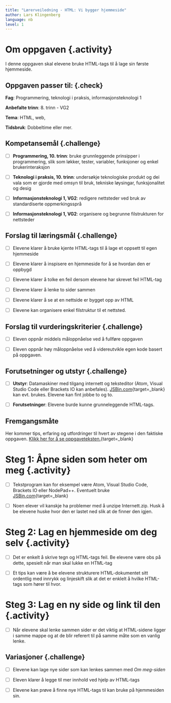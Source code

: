 ```yaml
---
title: "Lærerveiledning - HTML: Vi bygger hjemmeside"
author: Lars Klingenberg
language: nb
level: 1
---
```



# Om oppgaven {.activity}

I denne oppgaven skal elevene bruke HTML-tags til å lage sin første hjemmeside.

## Oppgaven passer til: {.check}

 __Fag__: Programmering, teknologi i praksis, informasjonsteknologi 1

__Anbefalte trinn__: 8. trinn - VG2

__Tema__: HTML, web,

__Tidsbruk__: Dobbeltime eller mer.

## Kompetansemål {.challenge}

- [ ] __Programmering, 10. trinn__: bruke grunnleggende prinsipper i
      programmering, slik som løkker, tester, variabler, funksjoner og enkel
      brukerinteraksjon

- [ ] __Teknologi i praksis, 10. trinn__: undersøkje teknologiske produkt og dei
      vala som er gjorde med omsyn til bruk, tekniske løysingar, funksjonalitet
      og desig

- [ ] __Informasjonsteknologi 1, VG2__: redigere nettsteder ved bruk av
      standardiserte oppmerkingssprå

- [ ] __Informasjonsteknologi 1, VG2__: organisere og begrunne filstrukturen for
      nettsteder

## Forslag til læringsmål {.challenge}

- [ ] Elevene klarer å bruke kjente HTML-tags til å lage et oppsett til egen
      hjemmeside

- [ ] Elevene klarer å inspisere en hjemmeside for å se hvordan den er oppbygd

- [ ] Elevene klarer å tolke en feil dersom elevene har skrevet feil HTML-tag

- [ ] Elevene klarer å lenke to sider sammen

- [ ] Elevene klarer å se at en nettside er bygget opp av HTML

- [ ] Elevene kan organisere enkel filstruktur til et nettsted.

## Forslag til vurderingskriterier {.challenge}

- [ ] Eleven oppnår middels måloppnåelse ved å fullføre oppgaven

- [ ] Eleven oppnår høy måloppnåelse ved å videreutvikle egen kode basert på
      oppgaven.

## Forutsetninger og utstyr {.challenge}

- [ ] __Utstyr__: Datamaskiner med tilgang internett og teksteditor (Atom,
      Visual Studio Code eller Brackets IO kan anbefales).
      [JSBin.com](http://jsbin.com){target=_blank} kan evt. brukes. Elevene kan
      fint jobbe to og to.

- [ ] __Forutsetninger__: Elevene burde kunne grunneleggende HTML-tags.

## Fremgangsmåte

Her kommer tips, erfaring og utfordringer til hvert av stegene i den faktiske
oppgaven. [Klikk her for å se
oppgaveteksten.](en_hjemmeside.html){target=_blank}


# Steg 1: Åpne siden som heter om meg {.activity}

- [ ] Tekstprogram kan for eksempel være Atom, Visual Studio Code, Brackets IO
      eller NodePad++. Eventuelt bruke
      [JSBin.com](http://jsbin.com){target=_blank}

- [ ] Noen elever vil kanskje ha problemer med å unzipe Internett.zip. Husk å be
      elevene huske hvor den er lastet ned slik at de finner den igjen.


# Steg 2: Lag en hjemmeside om deg selv {.activity}

- [ ] Det er enkelt å skrive tegn og HTML-tags feil. Be elevene være obs på
      dette, spesielt når man skal lukke en HTML-tag

- [ ] Et tips kan være å be elevene strukturere HTML-dokumentet sitt ordentlig
      med innrykk og linjeskift slik at det er enklelt å hvilke HTML-tags som
      hører til hvor.


# Steg 3: Lag en ny side og link til den {.activity}

- [ ] Når elevene skal lenke sammen sider er det viktig at HTML-sidene ligger i
      samme mappe og at de blir referert til på samme måte som en vanlig lenke.

## Variasjoner {.challenge}

- [ ] Elevene kan lage nye sider som kan lenkes sammen med _Om meg-siden_

- [ ] Eleven klarer å legge til mer innhold ved hjelp av HTML-tags

- [ ] Elevene kan prøve å finne nye HTML-tags til kan bruke på hjemmesiden sin.

